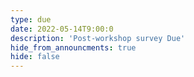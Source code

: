 ```yaml
---
type: due
date: 2022-05-14T9:00:0
description: 'Post-workshop survey Due'
hide_from_announcments: true
hide: false
---
```

